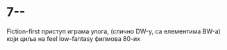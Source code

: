 # 7--
Fiction-first приступ играма улога, (слично DW-у, са елементима BW-а) који циља на feel low-fantasy филмова 80-их

